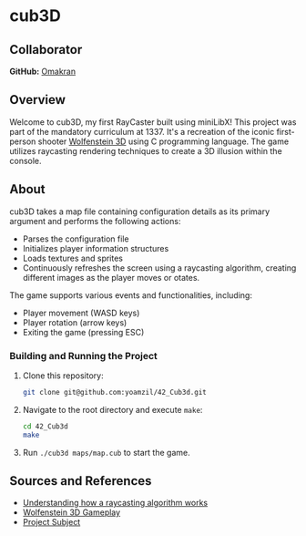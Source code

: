 # cub3D

## Collaborator
**GitHub:** [Omakran](https://github.com/thee-falcon)

## Overview

Welcome to cub3D, my first RayCaster built using miniLibX! This project was part of the mandatory curriculum at 1337. It's a recreation of the iconic first-person shooter [Wolfenstein 3D][1] using C programming language. The game utilizes raycasting rendering techniques to create a 3D illusion within the console.

## About

cub3D takes a map file containing configuration details as its primary argument and performs the following actions:

- Parses the configuration file
- Initializes player information structures
- Loads textures and sprites
- Continuously refreshes the screen using a raycasting algorithm, creating different images as the player moves or otates.

The game supports various events and functionalities, including:

- Player movement (WASD keys)
- Player rotation (arrow keys)
- Exiting the game (pressing ESC)

### Building and Running the Project

1. Clone this repository:

    ```bash
    git clone git@github.com:yoamzil/42_Cub3d.git
    ```

2. Navigate to the root directory and execute `make`:

    ```bash
    cd 42_Cub3d
    make
    ```

3. Run `./cub3d maps/map.cub` to start the game.

## Sources and References

- [Understanding how a raycasting algorithm works][3]
- [Wolfenstein 3D Gameplay][1]
- [Project Subject][2]

[1]: https://www.youtube.com/watch?v=7P_dic-pSKo&ab_channel=3DRealms
[2]: https://github.com/lucaslefrancq/42_cub3D/blob/master/cub3D.en.subject.pdf
[3]: https://permadi.com/1996/05/ray-casting-tutorial-table-of-contents/
